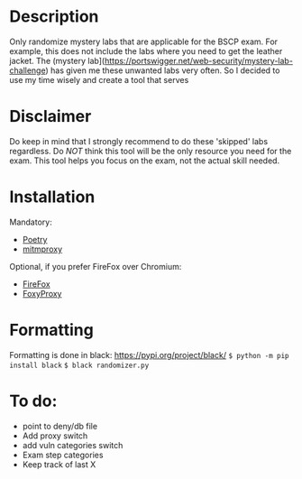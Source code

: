 # Description
Only randomize mystery labs that are applicable for the BSCP exam. For example, this does not include the labs where you need to get the leather jacket.
The (mystery lab](https://portswigger.net/web-security/mystery-lab-challenge) has given me these unwanted labs very often. So I decided to use my time wisely and create a tool that serves 

# Disclaimer
Do keep in mind that I strongly recommend to do these 'skipped' labs regardless. Do *NOT* think this tool will be the only resource you need for the exam. This tool helps you focus on the exam, not the actual skill needed.

# Installation
Mandatory:
- [Poetry](https://python-poetry.org/docs/#installation)
- [mitmproxy](https://docs.mitmproxy.org/stable/overview-installation/)

Optional, if you prefer FireFox over Chromium:
- [FireFox](https://www.mozilla.org/en-US/firefox/new/)
- [FoxyProxy](https://addons.mozilla.org/en-US/firefox/addon/foxyproxy-standard/)



# Formatting 
Formatting is done in black: https://pypi.org/project/black/
`$ python -m pip install black`
`$ black randomizer.py`

# To do:
- point to deny/db file
- Add proxy switch
- add vuln categories switch
- Exam step categories
- Keep track of last X
